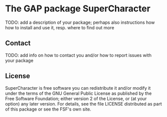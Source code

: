 # The GAP package SuperCharacter

TODO: add a description of your package; perhaps also instructions how how to
install and use it, resp. where to find out more


## Contact

TODO: add info on how to contact you and/or how to report issues with your
package

## License

SuperCharacter is free software you can redistribute it and/or modify it under the terms of the GNU General Public 
License as published by the Free Software Foundation; either version 2 of the License, or (at your option) any 
later version. For details, see the file LICENSE distributed as part of this package or see the FSF's own site.

